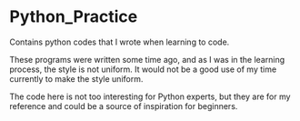 # Python_Practice
Contains python codes that I wrote when learning to code.

These programs were written some time ago, and as I was in the learning process, the style is not uniform. It would not be a good use of my time currently to make the style uniform.

The code here is not too interesting for Python experts, but they are for my reference and could be a source of inspiration for beginners.
